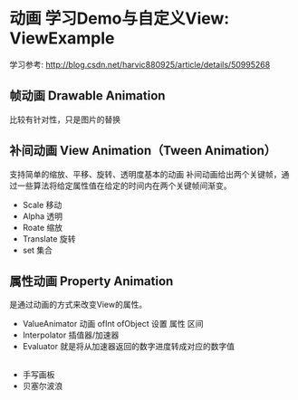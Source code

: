 # 动画 学习Demo与自定义View:  ViewExample
学习参考: http://blog.csdn.net/harvic880925/article/details/50995268
## 帧动画  Drawable Animation 
  比较有针对性，只是图片的替换
## 补间动画 View Animation（Tween Animation）
   支持简单的缩放、平移、旋转、透明度基本的动画
 补间动画给出两个关键帧，通过一些算法将给定属性值在给定的时间内在两个关键帧间渐变。
* Scale  移动
* Alpha 透明 
* Roate 缩放
* Translate  旋转
* set 集合
## 属性动画 Property Animation 
是通过动画的方式来改变View的属性。
* ValueAnimator   动画 ofInt ofObject 设置 属性 区间
* Interpolator  插值器/加速器
* Evaluator 就是将从加速器返回的数字进度转成对应的数字值


## 
* 手写画板
* 贝塞尔波浪